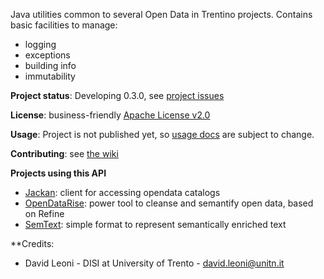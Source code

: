 Java utilities common to several Open Data in Trentino projects. Contains basic facilities to manage:

* logging
* exceptions
* building info
* immutability

**Project status**: Developing 0.3.0, see [project issues](https://github.com/opendatatrentino/odt-commons/issues)

**License**: business-friendly [Apache License v2.0](https://github.com/opendatatrentino/odt-commons/blob/master/LICENSE.txt)

**Usage**: Project is not published yet, so [usage docs](docs) are subject to change. 

**Contributing**: see [the wiki](https://github.com/opendatatrentino/odt-commons/wiki)

**Projects using this API**

* [Jackan](https://github.com/opendatatrentino/jackan): client for accessing opendata catalogs
* [OpenDataRise](https://github.com/opendatatrentino/OpenDataRise): power tool to cleanse and semantify open data, based on Refine
* [SemText](https://github.com/opendatatrentino/semtext): simple format to represent semantically enriched text 

**Credits:

* David Leoni - DISI at University of Trento - david.leoni@unitn.it
